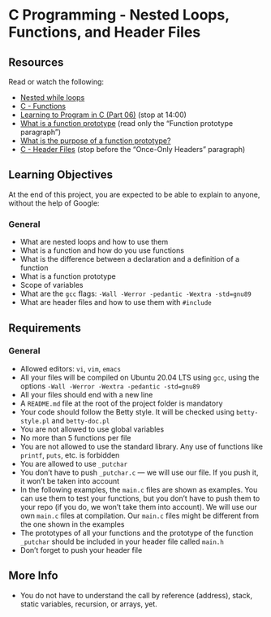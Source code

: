 # C Programming - Nested Loops, Functions, and Header Files

## Resources <a name="Resources"></a>

Read or watch the following:

* [Nested while loops](link_here)
* [C - Functions](link_here)
* [Learning to Program in C (Part 06)](link_here) (stop at 14:00)
* [What is a function prototype](link_here) (read only the “Function prototype paragraph”)
* [What is the purpose of a function prototype?](link_here)
* [C - Header Files](link_here) (stop before the “Once-Only Headers” paragraph)

## Learning Objectives <a name="Learning-Objectives"></a>

At the end of this project, you are expected to be able to explain to anyone, without the help of Google:

### General

* What are nested loops and how to use them
* What is a function and how do you use functions
* What is the difference between a declaration and a definition of a function
* What is a function prototype
* Scope of variables
* What are the `gcc` flags: `-Wall -Werror -pedantic -Wextra -std=gnu89`
* What are header files and how to use them with `#include`

## Requirements <a name="Requirements"></a>

### General

* Allowed editors: `vi`, `vim`, `emacs`
* All your files will be compiled on Ubuntu 20.04 LTS using `gcc`, using the options `-Wall -Werror -Wextra -pedantic -std=gnu89`
* All your files should end with a new line
* A `README.md` file at the root of the project folder is mandatory
* Your code should follow the Betty style. It will be checked using `betty-style.pl` and `betty-doc.pl`
* You are not allowed to use global variables
* No more than 5 functions per file
* You are not allowed to use the standard library. Any use of functions like `printf`, `puts`, etc. is forbidden
* You are allowed to use `_putchar`
* You don’t have to push `_putchar.c` — we will use our file. If you push it, it won’t be taken into account
* In the following examples, the `main.c` files are shown as examples. You can use them to test your functions, but you don’t have to push them to your repo (if you do, we won’t take them into account). We will use our own `main.c` files at compilation. Our `main.c` files might be different from the one shown in the examples
* The prototypes of all your functions and the prototype of the function `_putchar` should be included in your header file called `main.h`
* Don’t forget to push your header file

## More Info

* You do not have to understand the call by reference (address), stack, static variables, recursion, or arrays, yet.
